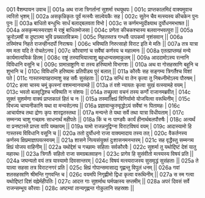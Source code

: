 001  वैशम्पायन उवाच ||
001a अथ राजा त्रिगर्तानां सुशर्मा रथयूथपः |
001c प्राप्तकालमिदं वाक्यमुवाच त्वरितो भृशम् ||
002a असकृन्निकृतः पूर्वं मत्स्यैः साल्वेयकैः सह |
002c सूतेन चैव मत्स्यस्य कीचकेन पुनः पुनः ||
003a बाधितो बन्धुभिः सार्धं बलाद्बलवता विभो |
003c स कर्णमभ्युदीक्ष्याथ दुर्योधनमभाषत ||
004a असकृन्मत्स्यराज्ञा मे राष्ट्रं बाधितमोजसा |
004c प्रणेता कीचकश्चास्य बलवानभवत्पुरा ||
005a क्रूरोऽमर्षी स दुष्टात्मा भुवि प्रख्यातविक्रमः |
005c निहतस्तत्र गन्धर्वैः पापकर्मा नृशंसवान् ||
006a तस्मिंश्च निहते राजन्हीनदर्पो निराश्रयः |
006c भविष्यति निरुत्साहो विराट इति मे मतिः ||
007a तत्र यात्रा मम मता यदि ते रोचतेऽनघ |
007c कौरवाणां च सर्वेषां कर्णस्य च महात्मनः ||
008a एतत्प्राप्तमहं मन्ये कार्यमात्ययिकं हितम् |
008c राष्ट्रं तस्याभियात्वाशु बहुधान्यसमाकुलम् ||
009a आददामोऽस्य रत्नानि विविधानि वसूनि च |
009c ग्रामान्राष्ट्राणि वा तस्य हरिष्यामो विभागशः ||
010a अथ वा गोसहस्राणि बहूनि च शुभानि च |
010c विविधानि हरिष्यामः प्रतिपीड्य पुरं बलात् ||
011a कौरवैः सह सङ्गम्य त्रिगर्तैश्च विशां पते |
011c गास्तस्यापहरामाशु सह सर्वैः सुसंहताः ||
012a सन्धिं वा तेन कृत्वा तु निबध्नीमोऽस्य पौरुषम् |
012c हत्वा चास्य चमूं कृत्स्नां वशमन्वानयामहे ||
013a तं वशे न्यायतः कृत्वा सुखं वत्स्यामहे वयम् | 
013c भवतो बलवृद्धिश्च भविष्यति न संशयः ||
014a तच्छ्रुत्वा वचनं तस्य कर्णो राजानमब्रवीत् |
014c सूक्तं सुशर्मणा वाक्यं प्राप्तकालं हितं च नः ||
015a तस्मात्क्षिप्रं विनिर्यामो योजयित्वा वरूथिनीम् |
015c विभज्य चाप्यनीकानि यथा वा मन्यसेऽनघ ||
016a प्रज्ञावान्कुरुवृद्धोऽयं सर्वेषां नः पितामहः |
016c आचार्यश्च तथा द्रोणः कृपः शारद्वतस्तथा ||
017a मन्यन्ते ते यथा सर्वे तथा यात्रा विधीयताम् |
017c सम्मन्त्र्य चाशु गच्छामः साधनार्थं महीपतेः ||
018a किं च नः पाण्डवैः कार्यं हीनार्थबलपौरुषैः |
018c अत्यर्थं वा प्रनष्टास्ते प्राप्ता वापि यमक्षयम् ||
019a यामो राजन्ननुद्विग्ना विराटविषयं वयम् |
019c आदास्यामो हि गास्तस्य विविधानि वसूनि च ||
020a ततो दुर्योधनो राजा वाक्यमादाय तस्य तत् |
020c वैकर्तनस्य कर्णस्य क्षिप्रमाज्ञापयत्स्वयम् ||
021a शासने नित्यसंयुक्तं दुःशासनमनन्तरम् |
021c सह वृद्धैस्तु सम्मन्त्र्य क्षिप्रं योजय वाहिनीम् ||
022a यथोद्देशं च गच्छामः सहिताः सर्वकौरवैः |
022c सुशर्मा तु यथोद्दिष्टं देशं यातु महारथः ||
023a त्रिगर्तैः सहितो राजा समग्रबलवाहनः |
023c प्रागेव हि सुसंवीतो मत्स्यस्य विषयं प्रति ||
024a जघन्यतो वयं तत्र यास्यामो दिवसान्तरम् |
024c विषयं मत्स्यराजस्य सुसमृद्धं सुसंहताः ||
025a ते यात्वा सहसा तत्र विराटनगरं प्रति |
025c क्षिप्रं गोपान्समासाद्य गृह्णन्तु विपुलं धनम् ||
026a गवां शतसहस्राणि श्रीमन्ति गुणवन्ति च |
026c वयमपि निगृह्णीमो द्विधा कृत्वा वरूथिनीम् ||
027a स स्म गत्वा यथोद्दिष्टां दिशं वह्नेर्महीपतिः |
027c आदत्त गाः सुशर्माथ घर्मपक्षस्य सप्तमीम् ||
028a अपरं दिवसं सर्वे राजन्सम्भूय कौरवाः |
028c अष्टम्यां तान्यगृह्णन्त गोकुलानि सहस्रशः ||
